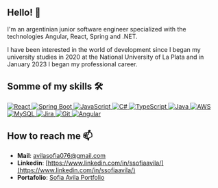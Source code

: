 ## Hello! 👋
I'm an argentinian junior software engineer specialized with the technologies Angular, React, Spring and .NET.

I have been interested in the world of development since I began my university studies in 2020 at the National University of La Plata and in January 2023 I began my professional career.

## Somme of my skills 🛠️
<p align="left">
    <a href="https://reactjs.org/" target="_blank"> <img src="https://img.icons8.com/color/48/000000/react-native.png" alt="React"/> </a>
    <a href="https://spring.io/projects/spring-boot" target="_blank"> <img src="https://img.icons8.com/color/48/000000/spring-logo.png" alt="Spring Boot"/> </a>
    <a href="https://www.javascript.com/" target="_blank"> <img src="https://img.icons8.com/color/48/000000/javascript.png" alt="JavaScript"/> </a>
    <a href="https://docs.microsoft.com/en-us/dotnet/csharp/" target="_blank"> <img src="https://img.icons8.com/color/48/000000/c-sharp-logo.png" alt="C#"/> </a>
    <a href="https://www.typescriptlang.org/" target="_blank"> <img src="https://img.icons8.com/color/48/000000/typescript.png" alt="TypeScript"/> </a>
    <a href="https://www.java.com/" target="_blank"> <img src="https://img.icons8.com/color/48/000000/java-coffee-cup-logo.png" alt="Java"/> </a>
    <a href="https://aws.amazon.com/" target="_blank"> <img src="https://img.icons8.com/color/48/000000/amazon-web-services.png" alt="AWS"/> </a>
    <a href="https://www.mysql.com/" target="_blank"> <img src="https://img.icons8.com/color/48/000000/mysql-logo.png" alt="MySQL"/> </a>
    <a href="https://www.atlassian.com/software/jira" target="_blank"> <img src="https://img.icons8.com/color/48/000000/jira.png" alt="Jira"/> </a>
    <a href="https://git-scm.com/" target="_blank"> <img src="https://img.icons8.com/color/48/000000/git.png" alt="Git"/> </a>
    <a href="https://angular.io/" target="_blank"> <img src="https://img.icons8.com/color/48/000000/angularjs.png" alt="Angular"/> </a>  
</p>

## How to reach me 📫
- **Mail**: [avilasofia076@gmail.com](mailto:avilasofia076@gmail.com)
- **Linkedin**: [https://www.linkedin.com/in/ssofiaavila/](https://www.linkedin.com/in/ssofiaavila/)
- **Portafolio**: [Sofia Avila Portfolio](https://ssofiaavila.github.io/)
